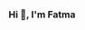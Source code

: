 ### Hi 👋, I'm Fatma

<!--
**fatossrhnn/fatossrhnn** is a ✨ _special_ ✨ repository because its `README.md` (this file) appears on your GitHub profile.

Here are some ideas to get you started:

- 🔭 I have been still working remotely and freelance.
- 🌱 I’m currently learning on Javascript, React and have a tendency to dynamic and stylish web desing
- 👯 I have communication skills and high motivation, goal-oriented teamwork skills.
- 🤝 I'm open for all projects, especially for collaborations where i can add something and learn from it at the same time.
- 💬 Ask me about everything..
- 📫 How to reach me fatmasarihan21@gmail.com

